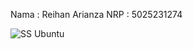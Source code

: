 Nama : Reihan Arianza
NRP : 5025231274

![SS Ubuntu](home/reihan/Desktop/Penugasan-Linux-Bayucaraka/ReihanArianza_5025231274_Penugasan1/SS_Ubuntu.png)

